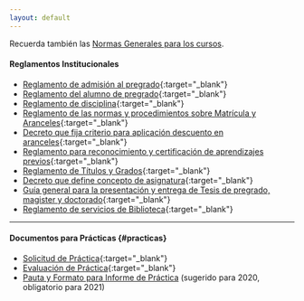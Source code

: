 ```yaml
---
layout: default
---
```


Recuerda también las [Normas Generales para los cursos](https://iar-unab.github.io/web/alumnos/normas-generales.pdf).

#### Reglamentos Institucionales

* [Reglamento de admisión al pregrado](https://iar-unab.github.io/web/alumnos/reglamento-admision-al-pregrado.pdf){:target="_blank"}
* [Reglamento del alumno de pregrado](https://iar-unab.github.io/web/alumnos/reglamento-de-alumno-de-pregrado.pdf){:target="_blank"}
* [Reglamento de disciplina](https://iar-unab.github.io/web/alumnos/reglamento-de-disciplina.pdf){:target="_blank"}
* [Reglamento de las normas y procedimientos sobre Matrícula y Aranceles](https://iar-unab.github.io/web/alumnos/reglamento-de-las-normas-y-procedimientos-sobre-matricula-y-aranceles.pdf){:target="_blank"}
* [Decreto que fija criterio para aplicación descuento en aranceles](https://iar-unab.github.io/web/alumnos/aplicacion-de-descuentos-en-aranceles.pdf){:target="_blank"}
* [Reglamento para reconocimiento y certificación de aprendizajes previos](https://iar-unab.github.io/web/alumnos/reglamento-para-reconocimiento-y-certificacion-de-aprendizajes-previos.pdf){:target="_blank"}
* [Reglamento de Títulos y Grados](https://iar-unab.github.io/web/alumnos/reglamento-titulos-y-grados.pdf){:target="_blank"}
* [Decreto que define concepto de asignatura](https://iar-unab.github.io/web/alumnos/definicion-termino-asignatura.pdf){:target="_blank"}
* [Guía general para la presentación y entrega de Tesis de pregrado, magister y doctorado](https://iar-unab.github.io/web/alumnos/procedimiento-tesis.pdf){:target="_blank"}
* [Reglamento de servicios de Biblioteca](https://iar-unab.github.io/web/alumnos/reglamento-de-servicios-de-biblioteca.pdf){:target="_blank"}

* * *

#### Documentos para Prácticas {#practicas}

* [Solicitud de Práctica](https://iar-unab.github.io/web/alumnos/practica_solicitud.pdf){:target="_blank"}
* [Evaluación de Práctica](https://iar-unab.github.io/web/alumnos/practica_evaluacion.pdf){:target="_blank"}
* [Pauta y Formato para Informe de Práctica](https://iar-unab.github.io/web/alumnos/pauta-formato-practica.docx) (sugerido para 2020, obligatorio para 2021)

